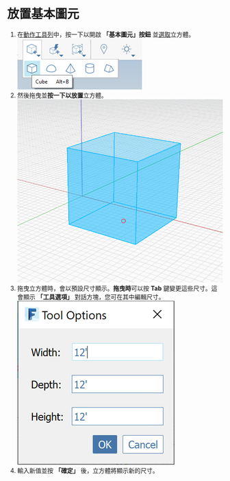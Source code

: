# 放置基本圖元

1. 在[動作工具列](https://github.com/FormIt3D/autodesk-formit-360-windows-help/tree/c377e7b8a3b8e43e684321d0b7de867608d317a3/tool-library/tool-bars-extended.md)中，按一下以開啟 **「基本圖元」按鈕** 並[選取](select-edge-face-or-object.md)立方體。![](<../.gitbook/assets/primitive-cube (1).png>)&#x20;
2. 然後拖曳並**按一下以放置**立方體。![](<../.gitbook/assets/image-2- (1).png>)  &#x20;
3. 拖曳立方體時，會以預設尺寸顯示。**拖曳時**可以按 **Tab** 鍵變更這些尺寸。這會顯示 **「工具選項」** 對話方塊，您可在其中編輯尺寸。![](<../.gitbook/assets/image (1).png>) &#x20;
4. 輸入新值並按 **「確定」** 後，立方體將顯示新的尺寸。
